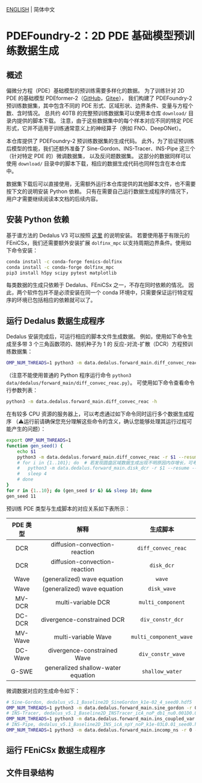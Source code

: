 [ENGLISH](README.md) | 简体中文

# PDEFoundry-2：2D PDE 基础模型预训练数据生成

## 概述

偏微分方程（PDE）基础模型的预训练需要多样化的数据。
为了训练针对 2D PDE 的基础模型 PDEformer-2（[GitHub](https://github.com/functoreality/pdeformer-2)，[Gitee](https://gitee.com/functoreality/pdeformer-2)），
我们构建了 PDEFoundry-2 预训练数据集，其中包含不同的 PDE 形式、区域形状、边界条件、变量与方程个数、含时情况。
总共约 40TB 的完整预训练数据集可以使用本仓库 `download/` 目录内提供的脚本下载。
注意，由于这些数据集中的每个样本对应不同的特定 PDE 形式，它并不适用于训练通常意义上的神经算子（例如 FNO、DeepONet）。

本仓库提供了 PDEFoundry-2 预训练数据集的生成代码。
此外，为了验证预训练后模型的性能，我们还额外准备了 Sine-Gordon、INS-Tracer、INS-Pipe 这三个（针对特定 PDE 的）微调数据集，
以及反问题数据集。
这部分的数据同样可以使用 `download/` 目录中的脚本下载，相应的数据生成代码也同样包含在本仓库中。

数据集下载后可以直接使用，无需额外运行本仓库提供的其他脚本文件，也不需要按下文的说明安装 Python 依赖。
只有在需要自己运行数据生成程序的情况下，用户才需要继续阅读本文档的后续内容。

## 安装 Python 依赖

基于谱方法的 Dedalus V3 可以按照 [这里](https://dedalus-project.readthedocs.io/en/latest/pages/installation.html) 的说明安装。
若要使用基于有限元的 FEniCSx，我们还需要额外安装扩展 `dolfinx_mpc` 以支持周期边界条件。使用如下命令安装：

```bash
conda install -c conda-forge fenics-dolfinx
conda install -c conda-forge dolfinx_mpc
pip3 install h5py scipy pytest matplotlib
```

每类数据的生成只依赖于 Dedalus、FEniCSx 之一，不存在同时依赖的情况。
因此，两个软件包并不是必须安装在同一个 conda 环境中，只需要保证运行特定程序的环境已包括相应的依赖就可以了。

## 运行 Dedalus 数据生成程序

Dedalus 安装完成后，可运行相应的脚本文件生成数据。
例如，使用如下命令生成至多带 3 个三角函数项的、随机种子为 1 的 反应-对流-扩散（DCR）方程预训练数据集：

```bash
OMP_NUM_THREADS=1 python3 -m data.dedalus.forward_main.diff_convec_reac -J 3 -r 1
```

（注意不能使用普通的 Python 程序运行命令 `python3 data/dedalus/forward_main/diff_convec_reac.py`）。
可使用如下命令查看命令行参数列表：

```bash
python3 -m data.dedalus.forward_main.diff_convec_reac -h
```

在有较多 CPU 资源的服务器上，可以考虑通过如下命令同时运行多个数据生成程序
（⚠️运行前请确保您充分理解这些命令的含义，确认您能够处理其运行过程可能产生的问题）：

```bash
export OMP_NUM_THREADS=1
function gen_seed() {
	echo $1
	python3 -m data.dedalus.forward_main.diff_convec_reac -r $1 --resume --num_sol_buffer 20
	# for i in {1..101}; do  # 若发现圆盘区域数据生成出现不明原因内存增长，可考虑改用此命令生成
	# 	python3 -m data.dedalus.forward_main.disk_dcr -r $1 --resume --num_sol_buffer 10 --terminate_on_save
	# 	sleep 4
	# done
}
for r in {1..10}; do (gen_seed $r &) && sleep 10; done
gen_seed 11
```

预训练 PDE 类型与生成脚本的对应关系如下表所示：

| PDE 类型 | 解释 | 生成脚本 |
|:--:|:--:|:--:|
| DCR | diffusion-convection-reaction | `diff_convec_reac` |
| DCR | diffusion-convection-reaction | `disk_dcr` |
| Wave | (generalized) wave equation | `wave` |
| Wave | (generalized) wave equation | `disk_wave` |
| MV-DCR | multi-variable DCR | `multi_component` |
| DC-DCR | divergence-constrained DCR | `div_constr_dcr` |
| MV-Wave | multi-variable Wave | `multi_component_wave` |
| DC-Wave | divergence-constrained Wave | `div_constr_wave` |
| G-SWE | generalized shallow-water equation | `shallow_water` |

微调数据对应的生成命令如下：

```bash
# Sine-Gordon, dedalus_v5.1_Baseline2D_SineGordon_k1e-02_4_seed0.hdf5
OMP_NUM_THREADS=1 python3 -m data.dedalus.forward_main.sine_gordon -r 0
# INS-Tracer, dedalus_v5.1_Baseline2D_INSTracer_icA_noP_db1_nu0.001D0.01_seed0.hdf5
OMP_NUM_THREADS=1 python3 -m data.dedalus.forward_main.ins_coupled_var -r 0 --ignore_p
# INS-Pipe, dedalus_v5.1_Baseline2D_INS_icA_npY_noP_k1e-03L0.01_seed0.hdf5
OMP_NUM_THREADS=1 python3 -m data.dedalus.forward_main.incomp_ns -r 0 --ignore_p --y_wall
```

## 运行 FEniCSx 数据生成程序

## 文件目录结构
